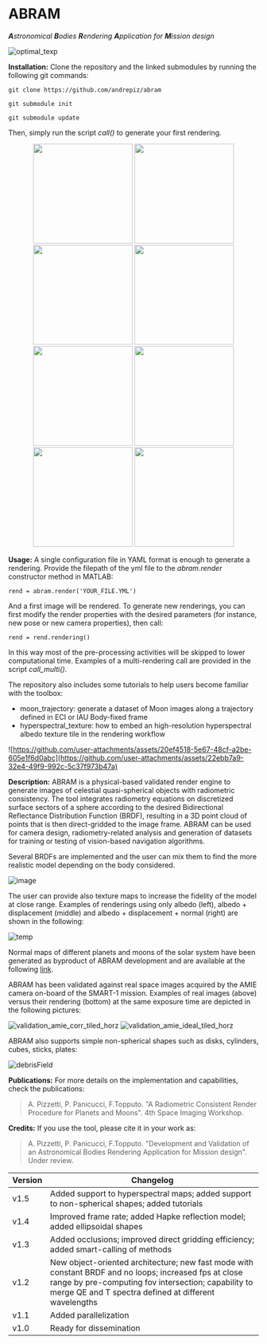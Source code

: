 # ABRAM
_**A**stronomical **B**odies **R**endering **A**pplication for **M**ission design_

![optimal_texp](https://github.com/user-attachments/assets/b46155fe-9300-4ca2-bd49-9c792e8a4546)

**Installation:** 
Clone the repository and the linked submodules by running the following git commands:

`git clone https://github.com/andrepiz/abram`

`git submodule init`

`git submodule update`

Then, simply run the script _call()_ to generate your first rendering.

<p align="center">
  <img src="https://github.com/user-attachments/assets/9211622b-cfd4-4cae-a7a2-45427ed514c9" height="200" />
  <img src="https://github.com/user-attachments/assets/2331dccb-6b9b-4926-b54e-6c5d374c27fd" height="200" />
  <img src="https://github.com/user-attachments/assets/ab6fb2e6-84e3-4a5c-840e-25acaf31de39" height="200" />
  <img src="https://github.com/user-attachments/assets/2a4ac9df-9f75-4a3e-8aef-da8115591182" height="200" />
  <img src="https://github.com/user-attachments/assets/f3c50857-0731-4be8-b6cb-da49013f4e77" height="200" />
  <img src="https://github.com/user-attachments/assets/8e018275-5a4e-4f78-9a4c-ed0757ec9e67" height="200" />
  <img src="https://github.com/user-attachments/assets/3b9f1943-3c72-48f7-ae86-5f648fab29eb" height="200" />
  <img src="https://github.com/user-attachments/assets/5eba8dd5-4351-4833-9181-57678352ba61" height="200" />
</p>

**Usage:** 
A single configuration file in YAML format is enough to generate a rendering. Provide the filepath of the yml file to the _abram.render_ constructor method in MATLAB:

`rend = abram.render('YOUR_FILE.YML')`

And a first image will be rendered. 
To generate new renderings, you can first modify the render properties with the desired parameters (for instance, new pose or new camera properties), then call: 

`rend = rend.rendering()`

In this way most of the pre-processing activities will be skipped to lower computational time. Examples of a multi-rendering call are provided in the script _call_multi()_.

The repository also includes some tutorials to help users become familiar with the toolbox:
- moon_trajectory: generate a dataset of Moon images along a trajectory defined in ECI or IAU Body-fixed frame
- hyperspectral_texture: how to embed an high-resolution hyperspectral albedo texture tile in the rendering workflow
  
![https://github.com/user-attachments/assets/20ef4518-5e67-48cf-a2be-605e1f6d0abc](https://github.com/user-attachments/assets/22ebb7a9-32e4-49f9-992c-5c37f973b47a)

**Description:**
ABRAM is a physical-based validated render engine to generate images of celestial quasi-spherical objects with radiometric consistency. The tool integrates radiometry equations on discretized surface sectors of a sphere according to the desired Bidirectional Reflectance Distribution Function (BRDF), resulting in a 3D point cloud of points that is then direct-gridded to the image frame. ABRAM can be used for camera design, radiometry-related analysis and generation of datasets for training or testing of vision-based navigation algorithms. 

Several BRDFs are implemented and the user can mix them to find the more realistic model depending on the body considered. 

![image](https://github.com/user-attachments/assets/5affe851-186d-4cd4-b9d6-60eaf67562ba)

The user can provide also texture maps to increase the fidelity of the model at close range. Examples of renderings using only albedo (left), albedo + displacement (middle) and albedo + displacement + normal (right) are shown in the following: 

![temp](https://github.com/user-attachments/assets/20ef4518-5e67-48cf-a2be-605e1f6d0abc)

Normal maps of different planets and moons of the solar system have been generated as byproduct of ABRAM development and are available at the following [link](https://zenodo.org/records/14936972).

ABRAM has been validated against real space images acquired by the AMIE camera on-board of the SMART-1 mission. Examples of real images (above) versus their rendering (bottom) at the same exposure time are depicted in the following pictures: 

![validation_amie_corr_tiled_horz](https://github.com/user-attachments/assets/5416e9f9-cfd0-48ac-bf6f-f3465ed26f1e)
![validation_amie_ideal_tiled_horz](https://github.com/user-attachments/assets/c73be108-327f-4f7f-94c0-2bc640a23349)

ABRAM also supports simple non-spherical shapes such as disks, cylinders, cubes, sticks, plates:

![debrisField](https://github.com/user-attachments/assets/8b6ca482-f38b-41ca-b07d-0f9907651cc0)

**Publications:** For more details on the implementation and capabilities, check the publications:

> A. Pizzetti, P. Panicucci, F.Topputo. "A Radiometric Consistent Render Procedure for Planets and Moons". 4th Space Imaging Workshop.

**Credits:**
If you use the tool, please cite it in your work as: 
> A. Pizzetti, P. Panicucci, F.Topputo. "Development and Validation of an Astronomical Bodies Rendering Application for Mission design". Under review.

| Version | Changelog |
| ------ | ------ |
|    v1.5    |Added support to hyperspectral maps; added support to non-spherical shapes; added tutorials |
|    v1.4    |Improved frame rate; added Hapke reflection model; added ellipsoidal shapes |
|    v1.3    |Added occlusions; improved direct gridding efficiency; added smart-calling of methods       |
|    v1.2    |New object-oriented architecture; new fast mode with constant BRDF and no loops; increased fps at close range by pre-computing fov intersection; capability to merge QE and T spectra defined at different wavelengths        |
|    v1.1    |Added parallelization        |
|    v1.0    |Ready for dissemination        |
